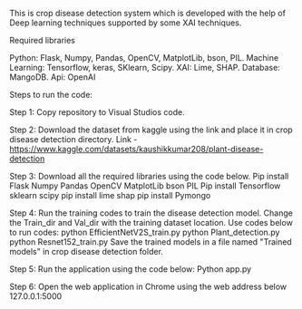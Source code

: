 This is crop disease detection system which is developed with the help of Deep learning techniques supported by some XAI techniques.

Required libraries

Python: Flask, Numpy, Pandas, OpenCV, MatplotLib, bson, PIL.
Machine Learning: Tensorflow, keras, SKlearn, Scipy.
XAI: Lime, SHAP.
Database: MangoDB.
Api: OpenAI


Steps to run the code:

Step 1: 
  Copy repository to Visual Studios code.

Step 2: 
  Download the dataset from kaggle using the link and place it in crop disease detection directory. 
  Link - https://www.kaggle.com/datasets/kaushikkumar208/plant-disease-detection

Step 3: 
  Download all the required libraries using the code below.
  Pip install Flask Numpy Pandas OpenCV MatplotLib bson PIL
  Pip install Tensorflow sklearn scipy
  pip install lime shap
  pip install Pymongo

Step 4: 
  Run the training codes to train the disease detection model.
  Change the Train_dir and Val_dir with the training dataset location.
  Use codes below to run codes:
    python EfficientNetV2S_train.py
    python Plant_detection.py
    python Resnet152_train.py
  Save the trained models in a file named "Trained models" in crop disease detection folder.

Step 5:
  Run the application using the code below:
  Python app.py

Step 6:
  Open the web application in Chrome using the web address below
    127.0.0.1:5000
